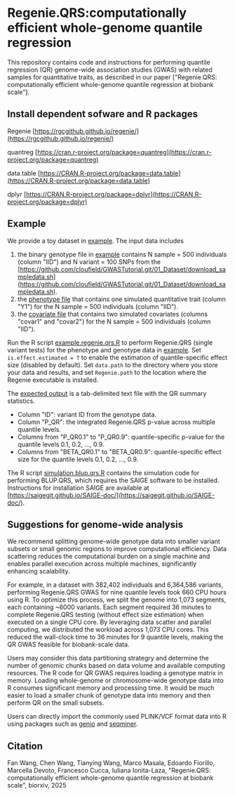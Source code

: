 # Regenie.QRS:computationally efficient whole-genome quantile regression 
This repository contains code and instructions for performing quantile regression (QR) genome-wide association studies (GWAS) with related samples for quantitative traits, as described in our paper ["Regenie.QRS: computationally efficient whole-genome quantile regression at biobank scale"].

## Install dependent sofware and R packages

Regenie [https://rgcgithub.github.io/regenie/](https://rgcgithub.github.io/regenie/)

quantreg [https://cran.r-project.org/package=quantreg](https://cran.r-project.org/package=quantreg)

data.table [https://CRAN.R-project.org/package=data.table](https://CRAN.R-project.org/package=data.table)

dplyr [https://CRAN.R-project.org/package=dplyr](https://CRAN.R-project.org/package=dplyr)


## Example

We provide a toy dataset in [example](/example). 
The input data includes 
1) the binary genotype file in [example](/example) contains N sample = 500 individuals (column "IID") 
and N variant = 100 SNPs from the [https://github.com/cloufield/GWASTutorial.git/01_Dataset/download_sampledata.sh](https://github.com/cloufield/GWASTutorial.git/01_Dataset/download_sampledata.sh).
2) the [phenotype file](example/normalized_pheno.txt) that contains one simulated quantitative trait (column "Y1") for the N sample = 500 individuals (column "IID").
3) the [covariate file](example/covariate.txt) that contains two simulated covariates (columns "covar1" and "covar2") for the N sample = 500 individuals (column "IID").

Run the R script [example.regenie.qrs.R](/example/example.regenie.qrs.R) to perform Regenie.QRS (single variant tests) for the phenotype and genotype data in [example](/example). Set ```is.effect.estimated = T``` to enable the estimation of quantile-specific effect size (disabled by default). Set ```data.path``` to the directory where you store your data and results, and set ```Regenie.path``` to the location where the Regenie executable is installed.


The [expected output](/example/example.sumstat.tsv) is a tab-delimited text file with the QR summary statistics. 
- Column "ID": variant ID from the genotype data.
- Column "P_QR": the integrated Regenie.QRS p-value across multiple quantile levels.
- Columns from "P_QR0.1" to "P_QR0.9": quantile-specific p-value for the quantile levels 0.1, 0.2, ..., 0.9.
- Columns from "BETA_QR0.1" to "BETA_QR0.9": quantile-specific effect size for the quantile levels 0.1, 0.2, ..., 0.9.

The R script [simulation.blup.qrs.R](/example/simulation.blup.qrs.R) contains the simulation code for performing BLUP.QRS, which requires the SAIGE software to be installed. Instructions for installation SAIGE are available at [https://saigegit.github.io/SAIGE-doc/](https://saigegit.github.io/SAIGE-doc/).

## Suggestions for genome-wide analysis

We recommend splitting genome-wide genotype data into smaller variant subsets or small genomic regions to improve computational efficiency. Data scattering reduces the computational burden on a single machine and enables parallel execution across multiple machines, significantly enhancing scalability. 

For example, in a dataset with 382,402 individuals and 6,364,586 variants, performing Regenie.QRS GWAS for nine quantile levels took 660 CPU hours using R. To optimize this process, we split the genome into 1,073 segments, each containing ~6000 variants. Each segment required 36 minutes to complete Regenie.QRS testing (without effect size estimation) when executed on a single CPU core. By leveraging data scatter and parallel computing, we distributed the workload across 1,073 CPU cores. This reduced the wall-clock time to 36 minutes for 9 quantile levels, making the QR GWAS feasible for biobank-scale data.


Users may consider this data partitioning strategry and determine the number of genomic chunks based on data volume and available computing resources. The R code for QR GWAS requires loading a genotype matrix in memory. Loading whole-genome or chromosome-wide genotype data into R consumes significant memory and processing time. It would be much easier to load a smaller chunk of genotype data into memory and then perform QR on the small subsets. 

Users can directly import the commonly used PLINK/VCF format data into R using packages such as [genio](https://github.com/OchoaLab/genio) and [seqminer](https://github.com/zhanxw/seqminer). 


## Citation

Fan Wang, Chen Wang, Tianying Wang, Marco Masala, Edoardo Fiorillo, Marcella Devoto, Francesco Cucca, Iuliana Ionita-Laza, "Regenie.QRS: computationally efficient whole-genome quantile regression at biobank scale", biorxiv, 2025
